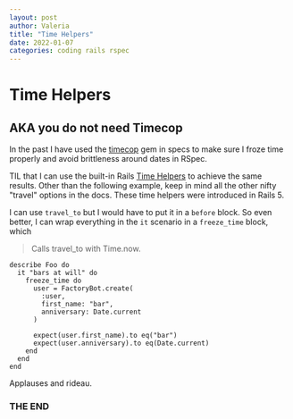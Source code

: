 ```yaml
---
layout: post
author: Valeria
title: "Time Helpers"
date: 2022-01-07
categories: coding rails rspec
---
```

# Time Helpers

## AKA you do not need Timecop

In the past I have used the
[timecop](https://github.com/travisjeffery/timecop) gem in specs to make sure I
froze time properly and avoid brittleness around dates in RSpec.

TIL that I can use the built-in Rails [Time
Helpers](https://api.rubyonrails.org/v5.2.6/classes/ActiveSupport/Testing/TimeHelpers.html)
to achieve the same results. Other than the following example, keep in mind all
the other nifty "travel" options in the docs.
These time helpers were introduced in Rails 5.

I can use `travel_to` but I would have to put it in a `before` block.
So even better, I can wrap everything in the `it` scenario in a `freeze_time`
block, which

> Calls travel_to with Time.now.

```
describe Foo do
  it "bars at will" do
    freeze_time do
      user = FactoryBot.create(
        :user,
        first_name: "bar",
        anniversary: Date.current
      )

      expect(user.first_name).to eq("bar")
      expect(user.anniversary).to eq(Date.current)
    end
  end
end
```

Applauses and rideau.

### THE END
